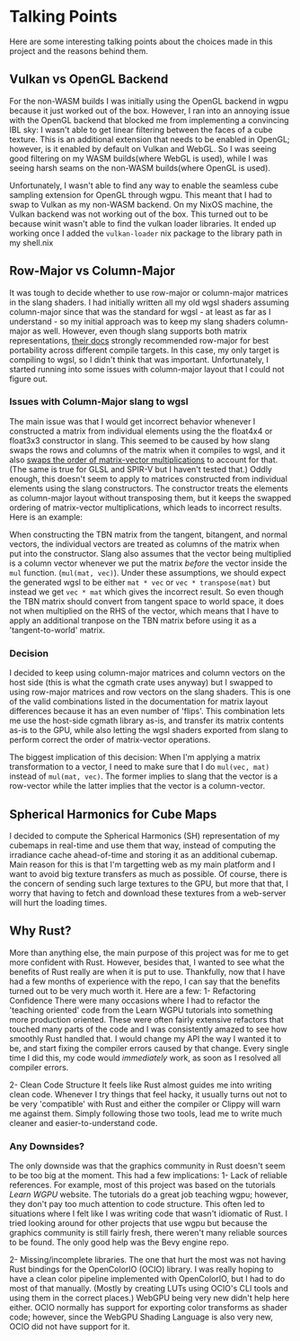 # Talking Points
Here are some interesting talking points about the choices made in this project and the reasons behind them.

## Vulkan vs OpenGL Backend
For the non-WASM builds I was initially using the OpenGL backend in wgpu because it just worked out of the box.
However, I ran into an annoying issue with the OpenGL backend that blocked me from implementing a convincing IBL sky:
I wasn't able to get linear filtering between the faces of a cube texture. This is an additional extension that needs
to be enabled in OpenGL; however, is it enabled by default on Vulkan and WebGL. So I was seeing good filtering on my
WASM builds(where WebGL is used), while I was seeing harsh seams on the non-WASM builds(where OpenGL is used).

Unfortunately, I wasn't able to find any way to enable the seamless cube sampling extension for OpenGL through wgpu.
This meant that I had to swap to Vulkan as my non-WASM backend. On my NixOS machine, the Vulkan backend was not working
out of the box. This turned out to be because winit wasn't able to find the vulkan loader libraries.
It ended up working once I added the `vulkan-loader` nix package to the library path in my shell.nix

## Row-Major vs Column-Major
It was tough to decide whether to use row-major or column-major matrices in the slang shaders. I had initially written
all my old wgsl shaders assuming column-major since that was the standard for wgsl - at least as far as I understand -
so my initial approach was to keep my slang shaders column-major as well. However, even though slang supports both matrix
representations, [their docs](https://docs.shader-slang.org/en/stable/external/slang/docs/user-guide/a1-01-matrix-layout.html) 
strongly recommended row-major for best portability across different compile targets. In this case, my only target is
compiling to wgsl, so I didn't think that was important. Unfortunately, I started running into some issues with column-major
layout that I could not figure out.

### Issues with Column-Major slang to wgsl 
The main issue was that I would get incorrect behavior whenever I constructed a matrix from individual elements using
the the float4x4 or float3x3 constructor in slang. This seemed to be caused by how slang swaps the rows and columns
of the matrix when it compiles to wgsl, and it also [swaps the order of matrix-vector multiplications](https://docs.shader-slang.org/en/stable/external/slang/docs/user-guide/a2-03-wgsl-target-specific.html#matrix-type-translation) 
to account for that. (The same is true for GLSL and SPIR-V but I haven't tested that.) Oddly enough, this doesn't
seem to apply to matrices constructed from individual elements using the slang constructors. The constructor treats
the elements as column-major layout without transposing them, but it keeps the swapped ordering of matrix-vector
multiplications, which leads to incorrect results. Here is an example:

When constructing the TBN matrix from the tangent, bitangent, and normal vectors, the individual vectors are treated
as columns of the matrix when put into the constructor. Slang also assumes that the vector being multiplied is a
column vector whenever we put the matrix *before* the vector inside the `mul` function. (`mul(mat, vec)`). Under these
assumptions, we should expect the generated wgsl to be either `mat * vec` or `vec * transpose(mat)` but instead we get
`vec * mat` which gives the incorrect result. So even though the TBN matrix should convert from tangent space to
world space, it does not when multiplied on the RHS of the vector, which means that I have to apply an additional
tranpose on the TBN matrix before using it as a 'tangent-to-world' matrix.

### Decision
I decided to keep using column-major matrices and column vectors on the host side (this is what the cgmath crate uses
anyway) but I swapped to using row-major matrices and row vectors on the slang shaders. This is one of the valid
combinations listed in the documentation for matrix layout differences because it has an even number of 'flips'.
This combination lets me use the host-side cgmath library as-is, and transfer its matrix contents as-is to the GPU,
while also letting the wgsl shaders exported from slang to perform correct the order of matrix-vector operations.

The biggest implication of this decision: When I'm applying a matrix transformation to a vector, I need to make sure
that I do `mul(vec, mat)` instead of `mul(mat, vec)`. The former implies to slang that the vector is a row-vector
while the latter implies that the vector is a column-vector.

## Spherical Harmonics for Cube Maps
I decided to compute the Spherical Harmonics (SH) representation of my cubemaps in real-time and use them that way,
instead of computing the irradiance cache ahead-of-time and storing it as an additional cubemap. Main reason for this is that I'm targetting web as my main platform and I want
to avoid big texture transfers as much as possible. Of course, there is the concern of sending such large textures
to the GPU, but more that that, I worry that having to fetch and download these textures from a web-server will hurt
the loading times.

## Why Rust?
More than anything else, the main purpose of this project was for me to get more confident with Rust. However, besides
that, I wanted to see what the benefits of Rust really are when it is put to use. Thankfully, now that I have had a few
months of experience with the repo, I can say that the benefits turned out to be very much worth it. Here are a few:
1- Refactoring Confidence
  There were many occasions where I had to refactor the 'teaching oriented' code from the Learn WGPU tutorials into
  something more production oriented. These were often fairly extensive refactors that touched many parts of the code
  and I was consistently amazed to see how smoothly Rust handled that. I would change my API the way I wanted it to be,
  and start fixing the compiler errors caused by that change. Every single time I did this, my code would *immediately*
  work, as soon as I resolved all compiler errors.

2- Clean Code Structure
  It feels like Rust almost guides me into writing clean code. Whenever I try things that feel hacky, it usually turns
  out not to be very 'compatible' with Rust and either the compiler or Clippy will warn me against them. Simply following
  those two tools, lead me to write much cleaner and easier-to-understand code.

### Any Downsides?
The only downside was that the graphics community in Rust doesn't seem to be too big at the moment. This had a few implications:
1- Lack of reliable references.
  For example, most of this project was based on the tutorials *Learn WGPU* website. The tutorials do a great job teaching
  wgpu; however, they don't pay too much attention to code structure. This often led to situations where I felt like
  I was writing code that wasn't idiomatic of Rust. I tried looking around for other projects that use wgpu but
  because the graphics community is still fairly fresh, there weren't many reliable sources to be found. The only good
  help was the Bevy engine repo.

2- Missing/incomplete libraries.
  The one that hurt the most was not having Rust bindings for the OpenColorIO (OCIO) library. I was really hoping to have
  a clean color pipeline implemented with OpenColorIO, but I had to do most of that manually. (Mostly by creating
  LUTs using OCIO's CLI tools and using them in the correct places.) WebGPU being very new didn't help here either.
  OCIO normally has support for exporting color transforms as shader code; however, since the WebGPU Shading Language
  is also very new, OCIO did not have support for it.
